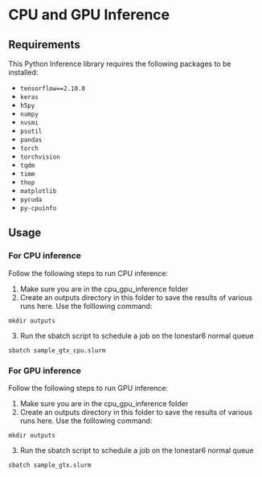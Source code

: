 # CPU and GPU Inference

## Requirements

This Python Inference library requires the following packages to be installed:

- `tensorflow==2.10.0`
- `keras`
- `h5py`
- `numpy`
- `nvsmi`
- `psutil`
- `pandas`
- `torch`
- `torchvision`
- `tqdm`
- `timm`
- `thop`
- `matplotlib`
- `pycuda`
- `py-cpuinfo`

## Usage

### For CPU inference
 Follow the following steps to run CPU inference:

 1. Make sure you are in the cpu_gpu_inference folder
 2. Create an outputs directory in this folder to save the results of various runs here. Use the folllowing command:
 ```
 mkdir outputs
 ```
 3. Run the sbatch script to schedule a job on the lonestar6 normal queue
 ```
 sbatch sample_gtx_cpu.slurm
 ```

### For GPU inference
 Follow the following steps to run GPU inference:

 1. Make sure you are in the cpu_gpu_inference folder
 2. Create an outputs directory in this folder to save the results of various runs here. Use the folllowing command:
 ```
 mkdir outputs
 ```
 3. Run the sbatch script to schedule a job on the lonestar6 normal queue
 ```
 sbatch sample_gtx.slurm
 ```